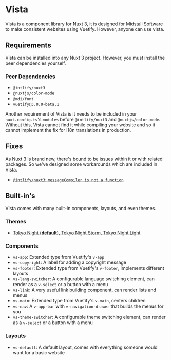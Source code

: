 # Vista

Vista is a component library for Nuxt 3, it is designed for Midstall Software to make consistent websites using Vuetify. However, anyone can use vista.

## Requirements

Vista can be installed into any Nuxt 3 project. However, you must install the peer dependencies yourself.

### Peer Dependencies

- `@intlify/nuxt3`
- `@nuxtjs/color-mode`
- `@mdi/font`
- `vuetify@3.0.0-beta.1`

Another requirement of Vista is it needs to be included in your `nuxt.config.ts`'s `modules` before `@intlify/nuxt3` and `@nuxtjs/color-mode`.
Without this, Vista cannot find it while compiling your website and so it cannot implement the fix for i18n translations in production.

## Fixes

As Nuxt 3 is brand new, there's bound to be issues within it or with related packages.
So we've designed some workarounds which are included in Vista.

- [`@intlify/nuxt3`: `messageCompiler is not a function`](https://github.com/intlify/nuxt3/issues/39)

## Built-in's

Vista comes with many built-in components, layouts, and even themes.

### Themes

- [Tokyo Night (**default**), Tokyo Night Storm, Tokyo Night Light](https://github.com/enkia/tokyo-night-vscode-theme)

### Components

- `vs-app`: Extended type from Vuetify's `v-app`
- `vs-copyright`: A label for adding a copyright message
- `vs-footer`: Extended type from Vuetify's `v-footer`, implements different layouts
- `vs-lang-switcher`: A configurable language switching element, can render as a `v-select` or a button with a menu
- `vs-link`: A very useful link building component, can render lists and menus
- `vs-main`: Extended type from Vuetify's `v-main`, centers children
- `vs-nav`: A `v-app-bar` with `v-navigation-drawer` that builds the menus for you
- `vs-theme-switcher`: A configurable theme switching element, can render as a `v-select` or a button with a menu

### Layouts

- `vs-default`: A default layout, comes with everything someone would want for a basic website
